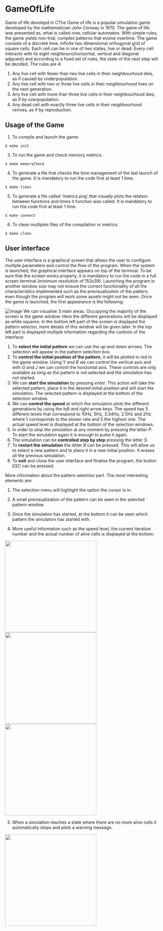 # GameOfLife
Game of life devolepd in CThe Game of life is a popular simulation game developed by the mathematician John Conway in 1970. The game of life was presented as, what is called now, cellular automaton. With simple rules, the game yields non-trial, complex patterns that evolve overtime. 
The game consists of a discrete time, infinite two dimensional orthogonal grid of square cells. Each cell can be in one of two states, live or dead. Every cell interacts with its eight neighbours(horizontal, vertical and diagonal adjacent) and according to a fixed set of rules, the state of the next step will be decided. The rules are 4:

  1. Any live cell with fewer than two live cells in their neighbourhood dies, as if caused by underpopulation.
  2. Any live cell with two or three live cells in their neighbourhood lives on the next generation. 
  3. Any live cell with more than three live cells in their neighbourhood dies, as if by overpopulation.
  4. Any dead cell with exactly three live cells in their neighbourhood revives, as if by reproduction.
    
## Usage of the Game
  1. To compile and launch the game:
     
    $ make init

  3. To run the game and check memory metrics:

    $ make memoryCheck

  4. To generate a file that checks the time management of the last launch of the game. It is mandatory to run the code first at least 1 time.

    $ make times

  5. To generate a file called ‘metrics.png’ that visually plots the relation between functions and times it function was called. It is mandatory to run the code first at least 1 time.

    $ make connect

  6. To clean multiples files of the compilation or metrics:

    $ make clean
    
## User interface
The user interface is a graphical screen that allows the user to configure multiple parameters and control the flow of the program. When the system is launched, the graphical interface appears on top of the terminal. To be sure that the screen works properly, it is mandatory to run the code in a full screen terminal (minimum resolution of 153x39). Launching the program in another window size may not ensure the correct functionality of all the characteristics implemented such as the previsualization of the pattern, even though the program will work some assets might not be seen.
Once the game is launched, the first appearance is the following:

![image](https://github.com/user-attachments/assets/415f2eee-02dc-44f7-b398-b7b6d4389239)
We can visualise 3 main areas. Occupying the majority of the screen is the game window. Here the different generations will be displayed as white squares. In the bottom left part of the screen is displayed the pattern selector, more details of this window will be given later. In the top left part is displayed multiple information regarding the controls of the interface:

  1. To **select the initial pattern** we can use the *up and down* arrows. The selection will appear in the pattern selection box.
  2. To **control the initial position of the pattern**, it will be plotted in red in the game window. Using *Y and B* we can control the vertical axis and with *G and J* we can control the horizontal axis. These controls are only available as long as the pattern is not selected and the simulation has not started.
  3. We can **start the simulation** by pressing *enter*. This action will take the selected pattern, place it in the desired initial position and will start the simulation. The selected pattern is displayed at the bottom of the selection window.
  4. We can **control the speed** at which the simulation plots the different generations by using the *left and right* arrow keys. The speed has 5 different levels that correspond to 10Hz, 5Hz, 3.34Hz, 2.5Hz and 2Hz where 1 corresponds to the slower rate and 5 the highest one. The actual speed level is displayed at the bottom of the selection windows.
  5. In order to *stop the simulation* at any moment by pressing the letter *P*. To start the simulation again it is enough to pulse it again.
  6. The simulation can be **controlled step by step** pressing the letter *S*. 
  7. To **restart the simulation** the letter *R* can be pressed. This will allow us to select a new pattern and to place it in a new initial position. It erases all the previous simulation.
  8. To **exit** and close the user interface and finalise the program, the button *ESC* can be pressed.
    
More information about the pattern selection part. The most interesting elements are:

  1. The selection menu will highlight the option the cursor is in.
  
  2. A small previsualization of the pattern can be seen in the selected pattern window.
  
  3. Once the simulation has started, at the bottom it can be seen which pattern the simulation has started with.
  
  4. More useful information such as the speed level, the current iteration number and the actual number of alive cells is displayed at the bottom.
  
  <img src="https://github.com/user-attachments/assets/79ca4cb9-912a-458d-a52b-5057bb99fc61" width=300> <img src="https://github.com/user-attachments/assets/946f06bb-43c6-40d2-ab6c-16c48d194579" width=300> <img src="https://github.com/user-attachments/assets/12a4547b-f3e7-4bc5-a79a-bf3ffdc136ec" width=300>

  5. When a simulation reaches a state where there are no more alive cells it automatically stops and plots a warning message.
    
<img src="https://github.com/user-attachments/assets/c98913e4-4001-4c67-aadb-2be232b87849" width=300>

